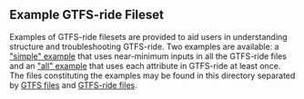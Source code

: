 ## Example GTFS-ride Fileset

Examples of GTFS-ride filesets are provided to aid users in understanding structure and troubleshooting GTFS-ride. Two examples are available: a ["simple" example](https://github.com/ODOT-PTS/GTFS-ride/blob/master/spec/en/examples/ride_sample_simple.zip) that uses near-minimum inputs in all the GTFS-ride files and an ["all" example](https://github.com/ODOT-PTS/GTFS-ride/blob/master/spec/en/examples/ride_sample_all.zip) that uses each attribute in GTFS-ride at least once. The files constituting the examples may be found in this directory separated by [GTFS files](https://github.com/ODOT-PTS/GTFS-ride/tree/master/spec/en/examples/gtfs-sample) and [GTFS-ride files](https://github.com/ODOT-PTS/GTFS-ride/tree/master/spec/en/examples/ride-specific).
